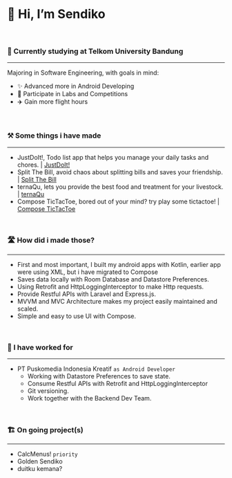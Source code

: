 # 👋 Hi, I’m Sendiko
<br>

###  🏫 Currently studying at Telkom University Bandung 
___
Majoring in Software Engineering, with goals in mind:
 - ✨ Advanced more in Android Developing
 - 🧪 Participate in Labs and Competitions
 - ✈️ Gain more flight hours
<br>

### ⚒️ Some things i have made
___
 - JustDoIt!, Todo list app that helps you manage your daily tasks and chores. | [JustDoIt!](https://github.com/Sendiko/JustDoIt)
 - Split The Bill, avoid chaos about splitting bills and saves your friendship. | [Split The Bill](https://github.com/Sendiko/split-the-bill)
 - ternaQu, lets you provide the best food and treatment for your livestock. | [ternaQu](https://github.com/Sendiko/dncc-ternaqu)
 - Compose TicTacToe, bored out of your mind? try play some tictactoe! | [Compose TicTacToe](https://github.com/Sendiko/tictactoe-compose)
<br>

 ### 🛣️ How did i made those?
 ___
  - First and most important, I built my android apps with Kotlin, earlier app were using XML, but i have migrated to Compose 
  - Saves data locally with Room Database and Datastore Preferences.
  - Using Retrofit and HttpLoggingInterceptor to make Http requests.
  - Provide Restful APIs with Laravel and Express.js.
  - MVVM and MVC Architecture makes my project easily maintained and scaled.
  - Simple and easy to use UI with Compose.
<br>

  ### 🏢 I have worked for
  ___
  
   - PT Puskomedia Indonesia Kreatif ```as Android Developer```
     - Working with Datastore Preferences to save state.
     - Consume Restful APIs with Retrofit and HttpLoggingInterceptor
     - Git versioning.
     - Work together with the Backend Dev Team.
 <br>

 ### 🏗️ On going project(s)
 ___
  - CalcMenus! ```priority```
  - Golden Sendiko 
  - duitku kemana? 
<!---
Sendiko/Sendiko is a ✨ special ✨ repository because its `README.md` (this file) appears on your GitHub profile.
You can click the Preview link to take a look at your changes.
--->
